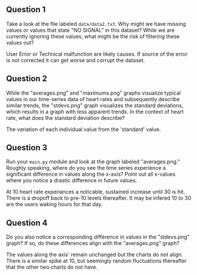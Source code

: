 ## Question 1

Take a look at the file labeled `data/data2.txt`. Why might we have missing values or values that state "NO SIGNAL" in this dataset? While we are currently ignoring these values, what might be the risk of filtering these values out?

User Error or Technical malfunction are likely causes. If source of the error is not corrected it can get worse and corrupt the dataset.

## Question 2

While the "averages.png" and "maximums.png" graphs visualize typical values in our time-series data of heart rates and subsequently describe similar trends, the "stdevs.png" graph visualizes the standard deviations, which results in a graph with less apparent trends. In the context of heart rate, what does the standard deviation describe?

The variation of each individual value from the 'standard' value.

## Question 3

Run your `main.py` module and look at the graph labeled "averages.png." Roughly speaking, where do you see the time series experience a significant difference in values along the x-axis? Point out all x-values where you notice a drastic difference in future values.

At 10 heart rate experiances a noticable, sustained increase until 30 is hit. There is a dropoff back to pre-10 levels thereafter. It may be infered 10 to 30 are the users waking hours for that day.

## Question 4

Do you also notice a corresponding difference in values in the "stdevs.png" graph? If so, do these differences align with the "averages.png" graph? 

The values along the axis' remain unchanged but the charts do not align. There is a similar spike at 10, but seemingly random fluctuations thereafter that the other two charts do not have.
